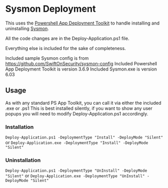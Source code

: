 # Sysmon Deployment
This uses the [Powershell App Deployment Toolkit](http://psappdeploytoolkit.com/) to handle installing and uninstalling [Sysmon](https://technet.microsoft.com/en-us/sysinternals/sysmon).

All the code changes are in the Deploy-Application.ps1 file.

Everything else is included for the sake of completeness.

Included sample Sysmon config is from https://github.com/SwiftOnSecurity/sysmon-config 
Included Powershell App Deployment Toolkit is version 3.6.9
Included Sysmon.exe is version 6.03

## Usage
As with any standard PS App Toolkit, you can call it via either the included .exe or .ps1
This is best installed silently, if you want to show any user popups you will need to modify Deploy-Application.ps1 accordingly.

### Installation
 ``` Deploy-Application.ps1 -DeploymentType "Install" -DeployMode "Silent" ```
 or
 ``` Deploy-Application.exe -DeploymentType "Install" -DeployMode "Silent" ```
 
 ### Uninstallation
  ``` Deploy-Application.ps1 -DeploymentType "UnInstall" -DeployMode "Silent" ```
 or
 ``` Deploy-Application.exe -DeploymentType "UnInstall" -DeployMode "Silent" ```
 
 